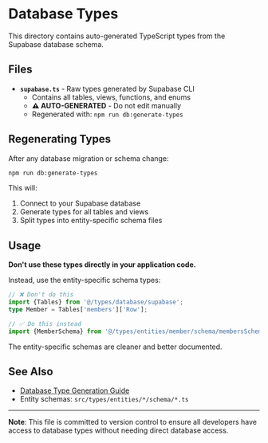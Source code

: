 # Database Types

This directory contains auto-generated TypeScript types from the Supabase database schema.

## Files

- **`supabase.ts`** - Raw types generated by Supabase CLI
  - Contains all tables, views, functions, and enums
  - **⚠️ AUTO-GENERATED** - Do not edit manually
  - Regenerated with: `npm run db:generate-types`

## Regenerating Types

After any database migration or schema change:

```bash
npm run db:generate-types
```

This will:
1. Connect to your Supabase database
2. Generate types for all tables and views
3. Split types into entity-specific schema files

## Usage

**Don't use these types directly in your application code.**

Instead, use the entity-specific schema types:

```typescript
// ❌ Don't do this
import {Tables} from '@/types/database/supabase';
type Member = Tables['members']['Row'];

// ✅ Do this instead
import {MemberSchema} from '@/types/entities/member/schema/membersSchema';
```

The entity-specific schemas are cleaner and better documented.

## See Also

- [Database Type Generation Guide](../../../docs/DATABASE_TYPE_GENERATION.md)
- Entity schemas: `src/types/entities/*/schema/*.ts`

---

**Note**: This file is committed to version control to ensure all developers have access to database types without needing direct database access.